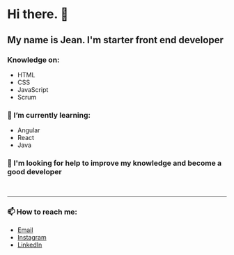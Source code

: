 # Hi there. 👋

## My name is Jean. I'm starter front end developer

### Knowledge on:
* HTML
* CSS
* JavaScript
* Scrum

### 🌱 I’m currently learning:

* Angular
* React
* Java

### 🤔 I'm looking for help to improve my knowledge and become a good developer
<br>
<hr></hr>

### 📫 How to reach me:

* [Email](mailto:jeanjfra@gmail.com)
* [Instagram](https://www.instagram.com/jean_f.r.a/)
* [LinkedIn](https://www.linkedin.com/in/jean-felipe-dos-reis-almeida-4337bb1a6/)
<!--
**naejshaw/naejshaw** is a ✨ _special_ ✨ repository because its `README.md` (this file) appears on your GitHub profile.

Here are some ideas to get you started:

- 🔭 I’m currently working on ...
- 🌱 I’m currently learning ...
- 👯 I’m looking to collaborate on ...
- 🤔 I’m looking for help with ...
- 💬 Ask me about ...
- 📫 How to reach me: ...
- 😄 Pronouns: ...
- ⚡ Fun fact: ...
-->
